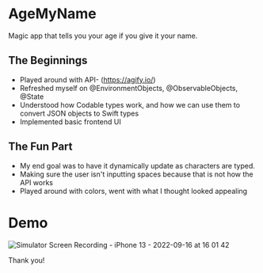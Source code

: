 # AgeMyName
Magic app that tells you your age if you give it your name. 


## The Beginnings
- Played around with API- (https://agify.io/)
- Refreshed myself on @EnvironmentObjects, @ObservableObjects, @State
- Understood how Codable types work, and how we can use them to convert JSON objects to Swift types
- Implemented basic frontend UI


## The Fun Part
- My end goal was to have it dynamically update as characters are typed.
- Making sure the user isn't inputting spaces because that is not how the API works
- Played around with colors, went with what I thought looked appealing

# Demo





![Simulator Screen Recording - iPhone 13 - 2022-09-16 at 16 01 42](https://user-images.githubusercontent.com/89492329/190723478-f57cb65d-c1b7-4496-8b57-af5f02017f67.gif)

Thank you!

